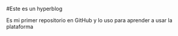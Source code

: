 #Este es un hyperblog

Es mi primer repositorio en GitHub y lo uso para aprender a usar la plataforma
